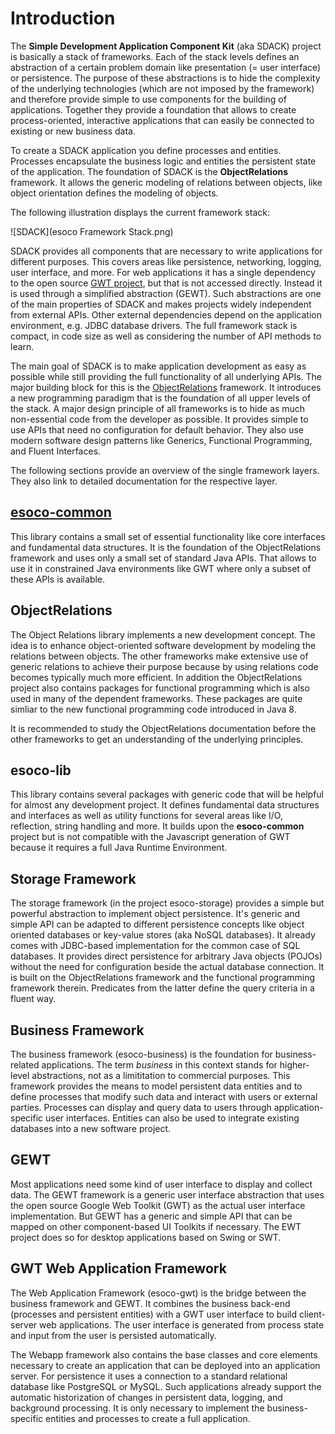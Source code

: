 # Introduction

The **Simple Development Application Component Kit** \(aka SDACK\) project is basically a stack of frameworks. Each of the stack levels defines an abstraction of a certain problem domain like presentation \(= user interface\) or persistence. The purpose of these abstractions is to hide the complexity of the underlying technologies \(which are not imposed by the framework\) and therefore provide simple to use components for the building of applications. Together they provide a foundation that allows to create process-oriented, interactive applications that can easily be connected to existing or new business data. 

To create a SDACK application you define processes and entities. Processes encapsulate the business logic and entities the persistent state of the application. The foundation of SDACK is the **ObjectRelations** framework. It allows the generic modeling of relations between objects, like object orientation defines the modeling of objects.

The following illustration displays the current framework stack:

![SDACK](esoco Framework Stack.png)

SDACK provides all components that are necessary to write applications for different purposes. This covers areas like persistence, networking, logging, user interface, and more. For web applications it has a single dependency to the open source [GWT project](http://gwtproject.org), but that is not accessed directly. Instead it is used through a simplified abstraction \(GEWT\). Such abstractions are one of the main properties of SDACK and makes projects widely independent from external APIs. Other external dependencies depend on the application environment, e.g. JDBC database drivers. The full framework stack is compact, in code size as well as considering the number of API methods to learn.

The main goal of SDACK is to make application development as easy as possible while still providing the full functionality of all underlying APIs. The major building block for this is the [ObjectRelations]() framework. It introduces a new programming paradigm that is the foundation of all upper levels of the stack. A major design principle of all frameworks is to hide as much non-essential code from the developer as possible. It provides simple to use APIs that need no configuration for default behavior. They also use modern software design patterns like Generics, Functional Programming, and Fluent Interfaces.

The following sections provide an overview of the single framework layers. They also link to detailed documentation for the respective layer.

## [esoco-common](esoco-common.md)

This library contains a small set of essential functionality like core interfaces and fundamental data structures. It is the foundation of the ObjectRelations framework and uses only a small set of standard Java APIs. That allows to use it in constrained Java environments like GWT where only a subset of these APIs is available.

## ObjectRelations

The Object Relations library implements a new development concept. The idea is to enhance object-oriented software development by modeling the relations between objects. The other frameworks make extensive use of generic relations to achieve their purpose because by using relations code becomes typically much more efficient. In addition the ObjectRelations project also contains packages for functional programming which is also used in many of the dependent frameworks. These packages are quite simliar to the new functional programming code introduced in Java 8.

It is recommended to study the ObjectRelations documentation before the other frameworks to get an understanding of the underlying principles.

## esoco-lib

This library contains several packages with generic code that will be helpful for almost any development project. It defines fundamental data structures and interfaces as well as utility functions for several areas like I/O, reflection, string handling and more. It builds upon the **esoco-common** project but is not compatible with the Javascript generation of GWT because it requires a full Java Runtime Environment.

## Storage Framework

The storage framework \(in the project esoco-storage\) provides a simple but powerful abstraction to implement object persistence. It's generic and simple API can be adapted to different persistence concepts like object oriented databases or key-value stores \(aka NoSQL databases\). It already comes with  JDBC-based implementation for the common case of SQL databases. It provides direct persistence for arbitrary Java objects \(POJOs\) without the need for configuration beside the actual database connection. It is built on the ObjectRelations framework and the functional programming framework therein. Predicates from the latter define the query criteria in a fluent way.

## Business Framework

The business framework \(esoco-business\) is the foundation for business-related applications. The term _business_ in this context stands for higher-level abstractions, not as a limititation to commercial purposes. This framework provides the means to model persistent data entities and to define processes that modify such data and interact with users or external parties. Processes can display and query data to users through application-specific user interfaces. Entities can also be used to integrate existing databases into a new software project.

## GEWT

Most applications need some kind of user interface to display and collect data. The GEWT framework is a generic user interface abstraction that uses the open source Google Web Toolkit \(GWT\) as the actual user interface implementation. But GEWT has a generic and simple API that can be mapped on other component-based UI Toolkits if necessary. The EWT project does so for desktop applications based on Swing or SWT.

## GWT Web Application Framework

The Web Application Framework \(esoco-gwt\) is the bridge between the business framework and GEWT. It combines the business back-end \(processes and persistent entities\) with a GWT user interface to build client-server web applications. The user interface is generated from process state and input from the user is persisted automatically.

The Webapp framework also contains the base classes and core elements necessary to create an application that can be deployed into an application server. For persistence it uses a connection to a standard relational database like PostgreSQL or MySQL. Such applications already support the automatic historization of changes in persistent data, logging, and background processing. It is only necessary to implement the business-specific entities and processes to create a full application.

